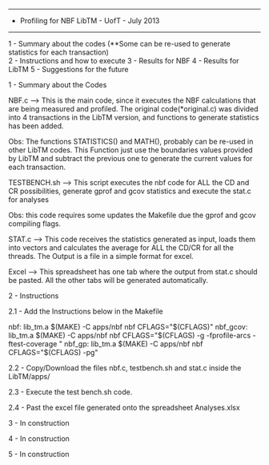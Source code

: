 **************************************************************************
* Profiling for  NBF LibTM  - UofT - July 2013
**************************************************************************

1 - Summary about the codes  (**Some can be re-used to generate statistics for each transaction)  
2 - Instructions and how to execute
3 - Results for NBF
4 - Results for LibTM
5 - Suggestions for the future


1 - Summary about the Codes 

NBF.c  --> This is the main code, since it executes the NBF calculations that are being measured and profiled. The original code(*original.c) was divided into 4 transactions in the LibTM version, and functions to generate statistics has been added.

Obs: The functions STATISTICS() and MATH(), probably can be re-used in other LibTM codes. This Function just use the boundaries values provided by LibTM and subtract the previous one to generate the current values for each transaction. 


TESTBENCH.sh  --> This script executes the nbf code for ALL the CD and CR possibilities, generate gprof and gcov statistics and execute the stat.c for analyses

Obs: this code requires some updates the Makefile due the gprof and gcov compiling flags.


STAT.c --> This code  receives the statistics generated as input, loads them into vectors and calculates the average for ALL the CD/CR for all the threads. The Output is a file in a simple format for excel.

Excel --> This spreadsheet has one tab where the output from stat.c should be pasted. All the other tabs will be generated automatically.



2 - Instructions 

2.1 - Add the Instructions below in the Makefile

nbf: lib_tm.a $(MAKE) -C apps/nbf nbf CFLAGS="$(CFLAGS)"
nbf_gcov: lib_tm.a $(MAKE) -C apps/nbf nbf CFLAGS="$(CFLAGS) -g -fprofile-arcs -ftest-coverage "
nbf_gp: lib_tm.a $(MAKE) -C apps/nbf nbf CFLAGS="$(CFLAGS) -pg"

2.2 - Copy/Download the files nbf.c, testbench.sh and stat.c inside the LibTM/apps/<Folder>

2.3 - Execute the test bench.sh code. 

2.4 - Past the excel file generated onto the spreadsheet Analyses.xlsx

3 - In construction

4 - In construction

5 - In construction 

